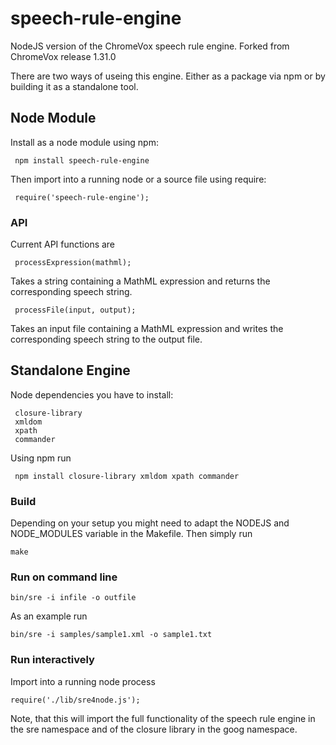 speech-rule-engine
==================

NodeJS version of the ChromeVox speech rule engine.
Forked from ChromeVox release 1.31.0

There are two ways of useing this engine. Either as a package via npm or by building it as a standalone tool. 

Node Module
-----------

Install as a node module using npm:

     npm install speech-rule-engine

Then import into a running node or a source file using require:

     require('speech-rule-engine');
     
### API #######

Current API functions are
     
     processExpression(mathml); 

Takes a string containing a MathML expression and returns the corresponding speech string.

     processFile(input, output);

Takes an input file containing a MathML expression and writes the corresponding speech string to the output file.


Standalone Engine
-----------------

Node dependencies you have to install:

     closure-library
     xmldom
     xpath
     commander
 
Using npm run

     npm install closure-library xmldom xpath commander
 
 
### Build #############

Depending on your setup you might need to adapt the NODEJS and NODE_MODULES variable in the Makefile. 
Then simply run

    make

### Run on command line ############


    bin/sre -i infile -o outfile

As an example run

    bin/sre -i samples/sample1.xml -o sample1.txt
    
### Run interactively ############

Import into a running node process

    require('./lib/sre4node.js');

Note, that this will import the full functionality of the speech rule engine in the sre namespace and of the closure library in the goog namespace.
  
